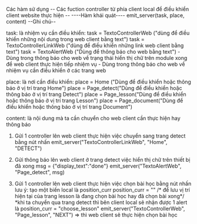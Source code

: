Các hàm sử dụng 
-- Các fuction controller từ phía client local để điều khiển client website thực hiện --
    ----Hàm khái quát----
emit_server(task, place, content)
        --Ghi chú--

task: là nhiệm vụ cần điều khiển:
    task = TextoControllerWeb ("dùng để điều khiển những nội dung trong web client bằng text")
    task = TextoControllerLinkWeb ("dùng để điều khiển những link web client bằng text")
    task = TextoAlertWeb ("Dùng để thông báo cho web bằng text") 
        - Dùng trong thông báo cho web về trạng thái hiển thị chữ trên module xong để web client thực hiện tiếp nhiệm vụ
        - Dùng trong thông báo cho web về nhiệm vụ cần điều khiển ở các trang web

place: là nơi cần điều khiển:
    place = Home ("Dùng để điều khiển hoặc thông báo ở vị trí trang Home")
    place = Page_detect("Dùng để điều khiển hoặc thông báo ở vị trí trang Detect")
    place = Page_lesson("Dùng để điều khiển hoặc thông báo ở vị trí trang Lesson")
    place = Page_document("Dùng để điều khiển hoặc thông báo ở vị trí trang Document")

content: là nội dung mà ta cần chuyển cho web client cần thực hiện hay thông báo


<!-- Example -->
1. Gửi 1 controller lên web client thực hiện việc chuyển sang trang detect bằng nút nhấn
emit_server("TextoControllerLinkWeb", "Home", "DETECT")
2. Gửi thông báo lên web client ở trang detect việc hiển thị chữ trên thiết bị đã xong
msg = {"display_text":"done"}
emit_server("TextoAlertWeb", "Page_detect", msg)

3. Gửi 1 controller lên web client thực hiện việc chọn bài học bằng nút nhấn
lưu ý: tạo một biến local là position_curr
position_curr = "" /* để lưu vị trí hiện tại của trang lesson là đang chọn bài học hay đã chọn bài xong*/
*khi ta chuyển qua trang detect thì bên client local sẽ nhận được 1 alert là position_curr = "choose_lesson"
emit_server("TextoControllerWeb", "Page_lesson", "NEXT") => thì web client sẽ thực hiện chọn bài học


